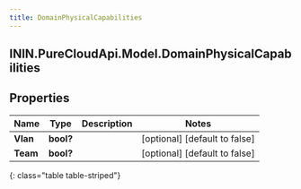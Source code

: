 ```yaml
---
title: DomainPhysicalCapabilities
---
```

## ININ.PureCloudApi.Model.DomainPhysicalCapabilities

## Properties

|Name | Type | Description | Notes|
|------------ | ------------- | ------------- | -------------|
| **Vlan** | **bool?** |  | [optional] [default to false]|
| **Team** | **bool?** |  | [optional] [default to false]|
{: class="table table-striped"}


